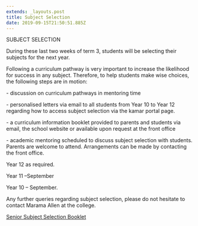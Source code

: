 ```yaml
---
extends: _layouts.post
title: Subject Selection
date: 2019-09-15T21:50:51.885Z
---
```

SUBJECT SELECTION 

During these last two weeks of term 3, students will be selecting their subjects for the next year.

Following a curriculum pathway is very important to increase the likelihood for success in any subject. Therefore, to help students make wise choices, the following steps are in motion:

\- discussion on curriculum pathways in mentoring time

\- personalised letters via email to all students from Year 10  to Year 12 regarding how to access subject selection via the kamar portal page.

\- a curriculum information booklet provided to parents and students via email, the school website or available upon request at the front office

\- academic mentoring scheduled to discuss subject selection with students. Parents are welcome to attend. Arrangements can be made by contacting the front office.

   Year 12 as required.

   Year 11 –September 

   Year 10 – September.

 Any further queries regarding subject selection, please do not hesitate to contact Marama Allen at the college.

[Senior Subject Selection Booklet](https://res.cloudinary.com/ruapehu-college/image/upload/v1652407870/senior_curriculum_handbook_2021_yoifk1.pdf)

